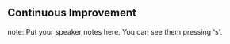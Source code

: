 ## Continuous Improvement


note:
    Put your speaker notes here.
    You can see them pressing 's'.
